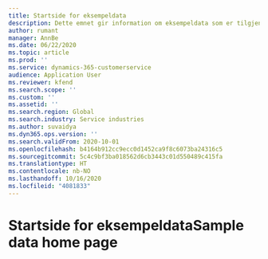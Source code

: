 ```yaml
---
title: Startside for eksempeldata
description: Dette emnet gir information om eksempeldata som er tilgjengelige for Dynamics 365 Project-operasjoner.
author: rumant
manager: AnnBe
ms.date: 06/22/2020
ms.topic: article
ms.prod: ''
ms.service: dynamics-365-customerservice
audience: Application User
ms.reviewer: kfend
ms.search.scope: ''
ms.custom: ''
ms.assetid: ''
ms.search.region: Global
ms.search.industry: Service industries
ms.author: suvaidya
ms.dyn365.ops.version: ''
ms.search.validFrom: 2020-10-01
ms.openlocfilehash: b4164b912cc9ecc0d1452ca9f8c6073ba24316c5
ms.sourcegitcommit: 5c4c9bf3ba018562d6cb3443c01d550489c415fa
ms.translationtype: HT
ms.contentlocale: nb-NO
ms.lasthandoff: 10/16/2020
ms.locfileid: "4081833"
---
```

# <a name="sample-data-home-page"></a><span data-ttu-id="fee45-103">Startside for eksempeldata</span><span class="sxs-lookup"><span data-stu-id="fee45-103">Sample data home page</span></span>
